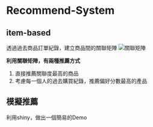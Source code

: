 # Recommend-System
## item-based
透過過去商品訂單紀錄，建立商品間的關聯矩陣
![關聯矩陣](https://imgur.com/khPtpJY.jpg)

**利用關聯矩陣，有兩種推薦方式**
1. 直接推薦關聯度最高的商品
2. 考慮每一個人的過去購買紀錄，推薦偏好分數最高的產品

## 模擬推薦
利用shiny，做出一個簡易的Demo


